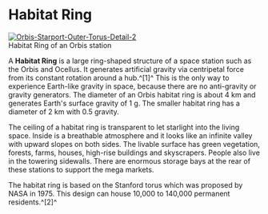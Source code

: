 # Habitat Ring
[![Orbis-Starport-Outer-Torus-Detail-2](https://static.wikia.nocookie.net/elite-dangerous/images/7/7d/Orbis-Starport-Outer-Torus-Detail-2.png/revision/latest/scale-to-width-down/300?cb=20180214204228)](https://static.wikia.nocookie.net/elite-dangerous/images/7/7d/Orbis-Starport-Outer-Torus-Detail-2.png/revision/latest?cb=20180214204228) 	 		 			 		 		 		 			
Habitat Ring of an Orbis station
 		 	 

A **Habitat Ring** is a large ring-shaped structure of a space station such as the Orbis and Ocellus. It generates artificial gravity via centripetal force from its constant rotation around a hub.^[1]^ This is the only way to experience Earth-like gravity in space, because there are no anti-gravity or gravity generators. The diameter of an Orbis habitat ring is about 4 km and generates Earth's surface gravity of 1 g. The smaller habitat ring has a diameter of 2 km with 0.5 gravity.   

The ceiling of a habitat ring is transparent to let starlight into the living space. Inside is a breathable atmosphere and it looks like an infinite valley with upward slopes on both sides. The livable surface has green vegetation, forests, farms, houses, high-rise buildings and skyscrapers. People also live in the towering sidewalls. There are enormous storage bays at the rear of these stations to support the mega markets.  

The habitat ring is based on the Stanford torus which was proposed by NASA in 1975. This design can house 10,000 to 140,000 permanent residents.^[2]^